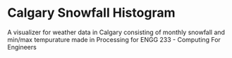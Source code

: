 # Calgary Snowfall Histogram 

A visualizer for weather data in Calgary consisting of monthly snowfall and min/max tempurature made in Processing for ENGG 233 - Computing For Engineers
